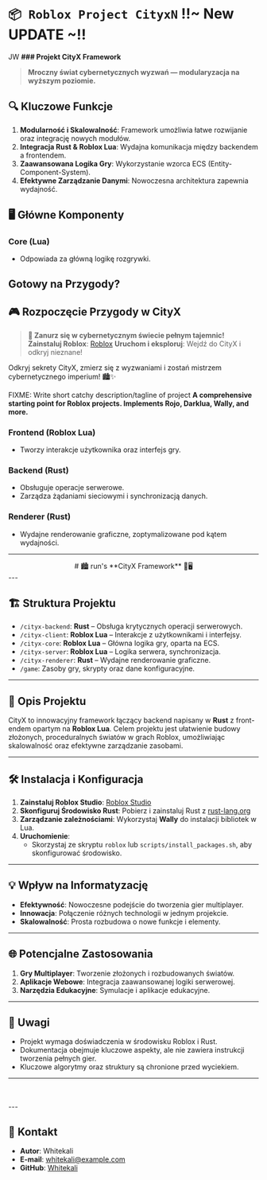 # `📦 Roblox Project CityxN` !!~ New UPDATE ~!!
 JW
**### Projekt CityX Framework**

> **Mroczny świat cybernetycznych wyzwań — modularyzacja na wyższym poziomie.**
## 🔍 **Kluczowe Funkcje** 
1. **Modularność i Skalowalność**: Framework umożliwia łatwe rozwijanie oraz integrację nowych modułów.
2. **Integracja Rust & Roblox Lua**: Wydajna komunikacja między backendem a frontendem.
3. **Zaawansowana Logika Gry**: Wykorzystanie wzorca ECS (Entity-Component-System).
4. **Efektywne Zarządzanie Danymi**: Nowoczesna architektura zapewnia wydajność.

## 🖥️ **Główne Komponenty**

### Core (Lua)
- Odpowiada za główną logikę rozgrywki.

## **Gotowy na Przygody?**

## 🎮 **Rozpoczęcie Przygody w CityX**

> **🌌 Zanurz się w cybernetycznym świecie pełnym tajemnic!**
 **Zainstaluj Roblox**: [Roblox](https://www.roblox.com/)
**Uruchom i eksploruj**: Wejdź do CityX i odkryj nieznane!

Odkryj sekrety CityX, zmierz się z wyzwaniami i zostań mistrzem cybernetycznego imperium! 🏙️✨


 FIXME: Write short catchy description/tagline of project **A comprehensive starting point for Roblox projects. Implements Rojo, Darklua, Wally, and more.**

<!------
 FIXME: Write short catchy description/tagline of project **A comprehensive starting point for Roblox projects. Implements Rojo, Darklua, Wally, and more.**
--->
### Frontend (Roblox Lua)
- Tworzy interakcje użytkownika oraz interfejs gry.

### Backend (Rust)
- Obsługuje operacje serwerowe.
- Zarządza żądaniami sieciowymi i synchronizacją danych.

### Renderer (Rust)
- Wydajne renderowanie graficzne, zoptymalizowane pod kątem wydajności.

---
<div align="center">
# 🏙️ run's **CityX Framework** 🖤🖥️
</div>
---

## 🏗️ **Struktura Projektu**

- `/cityx-backend`: **Rust** – Obsługa krytycznych operacji serwerowych.
- `/cityx-client`: **Roblox Lua** – Interakcje z użytkownikami i interfejsy.
- `/cityx-core`: **Roblox Lua** – Główna logika gry, oparta na ECS.
- `/cityx-server`: **Roblox Lua** – Logika serwera, synchronizacja.
- `/cityx-renderer`: **Rust** – Wydajne renderowanie graficzne.
- `/game`: Zasoby gry, skrypty oraz dane konfiguracyjne.

---

## 📜 **Opis Projektu**

CityX to innowacyjny framework łączący backend napisany w **Rust** z front-endem opartym na **Roblox Lua**. Celem projektu jest ułatwienie budowy złożonych, proceduralnych światów w grach Roblox, umożliwiając skalowalność oraz efektywne zarządzanie zasobami.

---

## 🛠️ **Instalacja i Konfiguracja**

1. **Zainstaluj Roblox Studio**: [Roblox Studio](https://www.roblox.com/create)
2. **Skonfiguruj Środowisko Rust**: Pobierz i zainstaluj Rust z [rust-lang.org](https://www.rust-lang.org)
3. **Zarządzanie zależnościami**: Wykorzystaj **Wally** do instalacji bibliotek w Lua.
4. **Uruchomienie**:
   - Skorzystaj ze skryptu `roblox` lub `scripts/install_packages.sh`, aby skonfigurować środowisko.

---

## 💡 **Wpływ na Informatyzację**

- **Efektywność**: Nowoczesne podejście do tworzenia gier multiplayer.
- **Innowacja**: Połączenie różnych technologii w jednym projekcie.
- **Skalowalność**: Prosta rozbudowa o nowe funkcje i elementy.

---

## 🌐 **Potencjalne Zastosowania**

1. **Gry Multiplayer**: Tworzenie złożonych i rozbudowanych światów.
2. **Aplikacje Webowe**: Integracja zaawansowanej logiki serwerowej.
3. **Narzędzia Edukacyjne**: Symulacje i aplikacje edukacyjne.

---

## 📝 **Uwagi**

- Projekt wymaga doświadczenia w środowisku Roblox i Rust.
- Dokumentacja obejmuje kluczowe aspekty, ale nie zawiera instrukcji tworzenia pełnych gier.
- Kluczowe algorytmy oraz struktury są chronione przed wyciekiem.

---
<br>
 <br>
---

## 👤 **Kontakt**

- **Autor**: Whitekali
- **E-mail**: whitekali@example.com
- **GitHub**: [Whitekali](https://github.com/Dawju9)

<!-- Allow this file to not have a first line heading -->
<!-- markdownlint-disable-file MD041 no-emphasis-as-heading -->

<!-- inline html -->
<!-- markdownlint-disable-file MD033 -->

<!--- 
-2. **Skonfiguruj Rust**: [Rust Installation](https://www.rust-lang.org/tools/install)


FIXME: Update crate, repo and CI workflow names here! Remove any that are not relevant [![Build status](https://github.com/grilme99/roblox-project-template/workflows/CI/badge.svg)](https://github.com/grilme99/roblox-project-template/actions)--->
